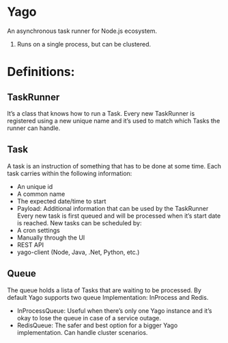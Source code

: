# Yago

An asynchronous task runner for Node.js ecosystem.

1. Runs on a single process, but can be clustered.

# Definitions:

## TaskRunner
It’s a class that knows how to run a Task. 
Every new TaskRunner is registered using a new unique name and it’s used to match which Tasks the runner can handle.

## Task
A task is an instruction of something that has to be done at some time. 
Each task carries within the following information:
- An unique id
- A common name
- The expected date/time to start
- Payload: Additional information that can be used by the TaskRunner
Every new task is first queued and will be processed when it’s start date is reached.
New tasks can be scheduled by:
- A cron settings
- Manually through the UI
- REST API
- yago-client (Node, Java, .Net, Python, etc.)

## Queue

The queue holds a lista of Tasks that are waiting to be processed. 
By default Yago supports two queue Implementation: InProcess and Redis.
- InProcessQueue: Useful when there’s only one Yago instance and it’s okay to lose the queue in case of a service outage.
- RedisQueue: The safer and best option for a bigger Yago implementation. Can handle cluster scenarios.